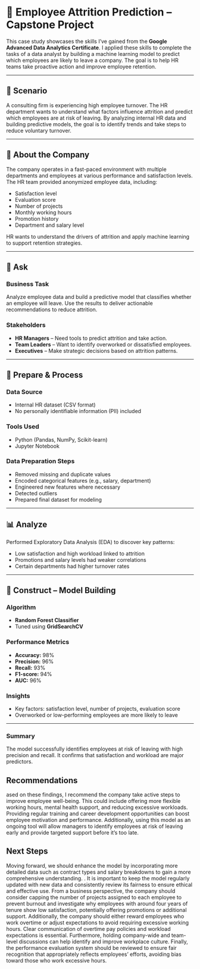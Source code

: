 # 💼 Employee Attrition Prediction – Capstone Project

This case study showcases the skills I’ve gained from the **Google Advanced Data Analytics Certificate**. I applied these skills to complete the tasks of a data analyst by building a machine learning model to predict which employees are likely to leave a company. The goal is to help HR teams take proactive action and improve employee retention.

---

## 🧠 Scenario

A consulting firm is experiencing high employee turnover. The HR department wants to understand what factors influence attrition and predict which employees are at risk of leaving. By analyzing internal HR data and building predictive models, the goal is to identify trends and take steps to reduce voluntary turnover.

---

## 🏢 About the Company

The company operates in a fast-paced environment with multiple departments and employees at various performance and satisfaction levels. The HR team provided anonymized employee data, including:

- Satisfaction level  
- Evaluation score  
- Number of projects  
- Monthly working hours  
- Promotion history  
- Department and salary level  

HR wants to understand the drivers of attrition and apply machine learning to support retention strategies.

---

## 📌 Ask

### Business Task
Analyze employee data and build a predictive model that classifies whether an employee will leave. Use the results to deliver actionable recommendations to reduce attrition.

### Stakeholders
- **HR Managers** – Need tools to predict attrition and take action.
- **Team Leaders** – Want to identify overworked or dissatisfied employees.
- **Executives** – Make strategic decisions based on attrition patterns.

---

## 🧹 Prepare & Process

### Data Source
- Internal HR dataset (CSV format)
- No personally identifiable information (PII) included

### Tools Used
- Python (Pandas, NumPy, Scikit-learn)
- Jupyter Notebook

### Data Preparation Steps
- Removed missing and duplicate values  
- Encoded categorical features (e.g., salary, department)  
- Engineered new features where necessary  
- Detected outliers
- Prepared final dataset for modeling

---

## 📊 Analyze

Performed Exploratory Data Analysis (EDA) to discover key patterns:
- Low satisfaction and high workload linked to attrition
- Promotions and salary levels had weaker correlations
- Certain departments had higher turnover rates

---

## 🤖 Construct – Model Building

### Algorithm
- **Random Forest Classifier**  
- Tuned using **GridSearchCV**

### Performance Metrics
- **Accuracy:** 98%  
- **Precision:** 96%  
- **Recall:** 93%  
- **F1-score:** 94%  
- **AUC:** 96%

### Insights
- Key factors: satisfaction level, number of projects, evaluation score
- Overworked or low-performing employees are more likely to leave

---

### Summary
The model successfully identifies employees at risk of leaving with high precision and recall. It confirms that satisfaction and workload are major predictors.

## Recommendations
ased on these findings, I recommend the company take active steps to improve employee well-being. This could include offering more flexible working hours, mental health support, and reducing excessive workloads. Providing regular training and career development opportunities can boost employee motivation and performance. Additionally, using this model as an ongoing tool will allow managers to identify employees at risk of leaving early and provide targeted support before it’s too late.

## Next Steps 

Moving forward, we should enhance the model by incorporating more detailed data such as contract types and salary breakdowns to gain a more comprehensive understanding. . It is important to keep the model regularly updated with new data and consistently review its fairness to ensure ethical and effective use. From a business perspective, the company should consider capping the number of projects assigned to each employee to prevent burnout and investigate why employees with around four years of tenure show low satisfaction, potentially offering promotions or additional support. Additionally, the company should either reward employees who work overtime or adjust expectations to avoid requiring excessive working hours. Clear communication of overtime pay policies and workload expectations is essential. Furthermore, holding company-wide and team-level discussions can help identify and improve workplace culture. Finally, the performance evaluation system should be reviewed to ensure fair recognition that appropriately reflects employees’ efforts, avoiding bias toward those who work excessive hours.
